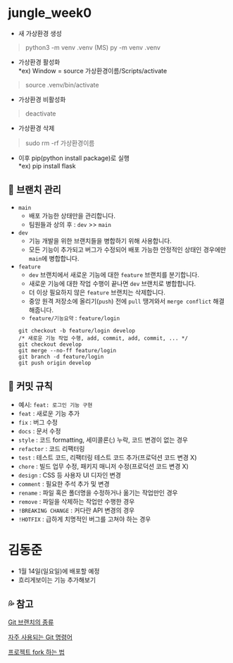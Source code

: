 # jungle_week0

- 새 가상환경 생성
>  python3 -m venv .venv
> (MS) py -m venv .venv

- 가상환경 활성화
<br/>*ex) Window = source 가상환경이름/Scripts/activate
> source .venv/bin/activate

- 가상환경 비활성화
> deactivate

- 가상환경 삭제
> sudo rm -rf 가상환경이름

- 이후 pip(python install package)로 실행
<br/>*ex) pip install flask


## 📁 브랜치 관리

- `main`
    - 배포 가능한 상태만을 관리합니다.
    - 팀원들과 상의 후 : `dev` >> `main`
- `dev`
    - 기능 개발을 위한 브랜치들을 병합하기 위해 사용합니다.
    - 모든 기능이 추가되고 버그가 수정되어 배포 가능한 안정적인 상태인 경우에만 `main`에 병합합니다.
- `feature`
    - `dev` 브랜치에서 새로운 기능에 대한 `feature` 브랜치를 분기합니다.
    - 새로운 기능에 대한 작업 수행이 끝나면 `dev` 브랜치로 병합합니다.
    - 더 이상 필요하지 않은 `feature` 브랜치는 삭제합니다.
    - 중앙 원격 저장소에 올리기(`push`) 전에 `pull` 땡겨와서 `merge conflict` 해결해줍니다.
    - `feature/기능요약` : `feature/login`
    ```
    git checkout -b feature/login develop
    /* 새로운 기능 작업 수행, add, commit, add, commit, ... */ 
    git checkout develop
    git merge --no-ff feature/login
    git branch -d feature/login
    git push origin develop
    ```

## 📸 커밋 규칙

- 예시: `feat: 로그인 기능 구현`
- `feat` : 새로운 기능 추가
- `fix` : 버그 수정
- `docs` : 문서 수정
- `style` : 코드 formatting, 세미콜론(;) 누락, 코드 변경이 없는 경우
- `refactor` : 코드 리팩터링
- `test` : 테스트 코드, 리팩터링 테스트 코드 추가(프로덕션 코드 변경 X)
- `chore` : 빌드 업무 수정, 패키지 매니저 수정(프로덕션 코드 변경 X)
- `design` : CSS 등 사용자 UI 디자인 변경
- `comment` : 필요한 주석 추가 및 변경
- `rename` : 파일 혹은 폴더명을 수정하거나 옮기는 작업만인 경우
- `remove` : 파일을 삭제하는 작업만 수행한 경우
- `!BREAKING CHANGE` : 커다란 API 변경의 경우
- `!HOTFIX` : 급하게 치명적인 버그를 고쳐야 하는 경우


# 김동준 # 
- 1월 14일(일요일)에 배포할 예정
- 흐리게보이는 기능 추가해보기





## 💦 참고

[Git 브랜치의 종류](https://gmlwjd9405.github.io/2018/05/11/types-of-git-branch.html)

[자주 사용되는 Git 명령어](https://www.holaxprogramming.com/2018/11/01/git-commands/)

[프로젝트 fork 하는 법](https://salix97.tistory.com/223)

